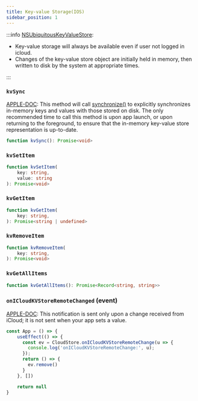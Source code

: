 ```yaml
---
title: Key-value Storage(IOS)
sidebar_position: 1
---
```


:::info
[NSUbiquitousKeyValueStore](https://developer.apple.com/documentation/foundation/nsubiquitouskeyvaluestore):
- Key-value storage will always be available even if user not logged in icloud.
- Changes of the key-value store object are initially held in memory, then written to disk by the system at appropriate times.

:::

### `kvSync`

[APPLE-DOC](https://developer.apple.com/documentation/foundation/nsubiquitouskeyvaluestore/1415989-synchronize): This method will call [synchronize()](https://developer.apple.com/documentation/foundation/nsubiquitouskeyvaluestore/1415989-synchronize) to explicitly synchronizes in-memory keys and values with those stored on disk.  The only recommended time to call this method is upon app launch, or upon returning to the foreground, to ensure that the in-memory key-value store representation is up-to-date.

```ts
function kvSync(): Promise<void>
```

### `kvSetItem`
```ts
function kvSetItem(
    key: string,
    value: string
): Promise<void>
```


### `kvGetItem`
```ts
function kvGetItem(
    key: string,
): Promise<string | undefined>
```


### `kvRemoveItem`
```ts
function kvRemoveItem(
    key: string,
): Promise<void>
```


### `kvGetAllItems`
```ts
function kvGetAllItems(): Promise<Record<string, string>>
```


### `onICloudKVStoreRemoteChanged` (event)
[APPLE-DOC](https://developer.apple.com/documentation/foundation/nsubiquitouskeyvaluestore/1412267-didchangeexternallynotification): This notification is sent only upon a change received from iCloud; it is not sent when your app sets a value.

```jsx
const App = () => {
    useEffect(() => {
      const ev = CloudStore.onICloudKVStoreRemoteChange(u => {
        console.log('onICloudKVStoreRemoteChange:', u);
      });
      return () => {
        ev.remove()
      }
    }, [])

    return null
}
```
